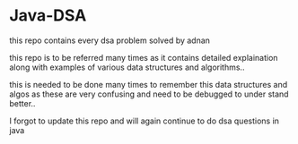 # Java-DSA
this repo contains every dsa problem solved by adnan



this repo is to be referred many times as it contains detailed
explaination along with examples of various data 
structures and algorithms..


this is needed to be done many times to remember this data structures and algos
as these are very confusing and need to be debugged to under stand better..


I forgot to update this repo and will again continue to do dsa questions in java
